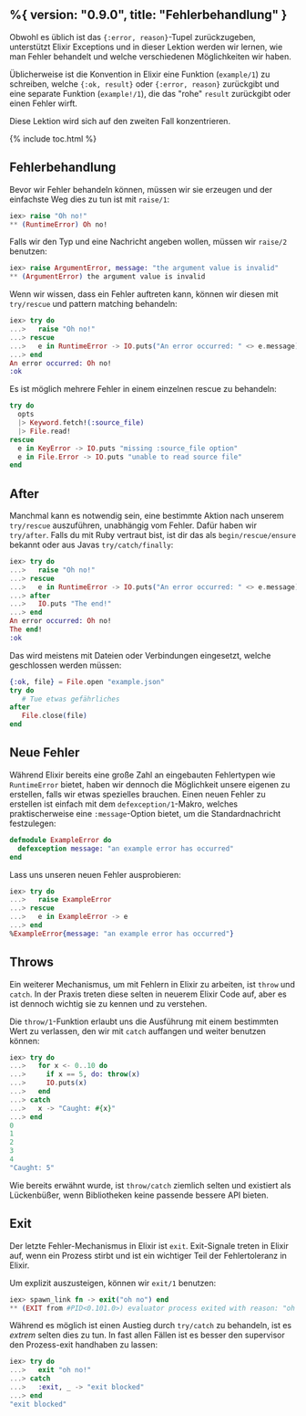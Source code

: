 %{
  version: "0.9.0",
  title: "Fehlerbehandlung"
}
---

Obwohl es üblich ist das `{:error, reason}`-Tupel zurückzugeben, unterstützt Elixir Exceptions und in dieser Lektion werden wir lernen, wie man Fehler behandelt und welche verschiedenen Möglichkeiten wir haben.

Üblicherweise ist die Konvention in Elixir eine Funktion (`example/1`) zu schreiben, welche `{:ok, result}` oder `{:error, reason}` zurückgibt und eine separate Funktion (`example!/1`), die das "rohe" `result` zurückgibt oder einen Fehler wirft.

Diese Lektion wird sich auf den zweiten Fall konzentrieren.

{% include toc.html %}

## Fehlerbehandlung

Bevor wir Fehler behandeln können, müssen wir sie erzeugen und der einfachste Weg dies zu tun ist mit `raise/1`:

```elixir
iex> raise "Oh no!"
** (RuntimeError) Oh no!
```

Falls wir den Typ und eine Nachricht angeben wollen, müssen wir `raise/2` benutzen:

```elixir
iex> raise ArgumentError, message: "the argument value is invalid"
** (ArgumentError) the argument value is invalid
```

Wenn wir wissen, dass ein Fehler auftreten kann, können wir diesen mit `try/rescue` und pattern matching behandeln:

```elixir
iex> try do
...>   raise "Oh no!"
...> rescue
...>   e in RuntimeError -> IO.puts("An error occurred: " <> e.message)
...> end
An error occurred: Oh no!
:ok
```

Es ist möglich mehrere Fehler in einem einzelnen rescue zu behandeln:

```elixir
try do
  opts
  |> Keyword.fetch!(:source_file)
  |> File.read!
rescue
  e in KeyError -> IO.puts "missing :source_file option"
  e in File.Error -> IO.puts "unable to read source file"
end
```

## After

Manchmal kann es notwendig sein, eine bestimmte Aktion nach unserem `try/rescue` auszuführen, unabhängig vom Fehler. Dafür haben wir `try/after`.  Falls du mit Ruby vertraut bist, ist dir das als `begin/rescue/ensure` bekannt oder aus Javas `try/catch/finally`:

```elixir
iex> try do
...>   raise "Oh no!"
...> rescue
...>   e in RuntimeError -> IO.puts("An error occurred: " <> e.message)
...> after
...>   IO.puts "The end!"
...> end
An error occurred: Oh no!
The end!
:ok
```

Das wird meistens mit Dateien oder Verbindungen eingesetzt, welche geschlossen werden müssen:

```elixir
{:ok, file} = File.open "example.json"
try do
   # Tue etwas gefährliches
after
   File.close(file)
end
```

## Neue Fehler

Während Elixir bereits eine große Zahl an eingebauten Fehlertypen wie `RuntimeError` bietet, haben wir dennoch die Möglichkeit unsere eigenen zu erstellen, falls wir etwas spezielles brauchen. Einen neuen Fehler zu erstellen ist einfach mit dem `defexception/1`-Makro, welches praktischerweise eine `:message`-Option bietet, um die Standardnachricht festzulegen:

```elixir
defmodule ExampleError do
  defexception message: "an example error has occurred"
end
```

Lass uns unseren neuen Fehler ausprobieren:

```elixir
iex> try do
...>   raise ExampleError
...> rescue
...>   e in ExampleError -> e
...> end
%ExampleError{message: "an example error has occurred"}
```

## Throws

Ein weiterer Mechanismus, um mit Fehlern in Elixir zu arbeiten, ist `throw` und `catch`. In der Praxis treten diese selten in neuerem Elixir Code auf, aber es ist dennoch wichtig sie zu kennen und zu verstehen.

Die `throw/1`-Funktion erlaubt uns die Ausführung mit einem bestimmten Wert zu verlassen, den wir mit `catch` auffangen und weiter benutzen können:

```elixir
iex> try do
...>   for x <- 0..10 do
...>     if x == 5, do: throw(x)
...>     IO.puts(x)
...>   end
...> catch
...>   x -> "Caught: #{x}"
...> end
0
1
2
3
4
"Caught: 5"
```

Wie bereits erwähnt wurde, ist `throw/catch` ziemlich selten und existiert als Lückenbüßer, wenn Bibliotheken keine passende bessere API bieten.

## Exit

Der letzte Fehler-Mechanismus in Elixir ist `exit`. Exit-Signale treten in Elixir auf, wenn ein Prozess stirbt und ist ein wichtiger Teil der Fehlertoleranz in Elixir.

Um explizit auszusteigen, können wir `exit/1` benutzen:

```elixir
iex> spawn_link fn -> exit("oh no") end
** (EXIT from #PID<0.101.0>) evaluator process exited with reason: "oh no"
```

Während es möglich ist einen Austieg durch `try/catch` zu behandeln, ist es _extrem_ selten dies zu tun. In fast allen Fällen ist es besser den supervisor den Prozess-exit handhaben zu lassen:

```elixir
iex> try do
...>   exit "oh no!"
...> catch
...>   :exit, _ -> "exit blocked"
...> end
"exit blocked"
```
